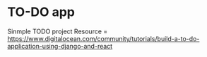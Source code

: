 # TO-DO app
Sinmple TODO project 
Resource = https://www.digitalocean.com/community/tutorials/build-a-to-do-application-using-django-and-react
